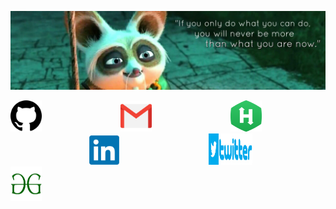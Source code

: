 ![RiturajSaha header](https://github.com/RiturajSaha/RiturajSaha/blob/master/picx/cover.jpg)
<p align="center">

<!--
**RiturajSaha/RiturajSaha** is a ✨ _special_ ✨ repository because its `README.md` (this file) appears on your GitHub profile.

Here are some ideas to get you started:

- 🔭 I’m currently working on ...
- 🌱 I’m currently learning ...
- 👯 I’m looking to collaborate on ...
- 🤔 I’m looking for help with ...
- 💬 Ask me about ...
- 📫 How to reach me: ...
- 😄 Pronouns: ...
- ⚡ Fun fact: ...
-->





<a href="https://github.com/RiturajSaha?tab=repositories"><img src="https://github.com/RiturajSaha/RiturajSaha/blob/master/Picx/Github.png" width="50" height ="50"></a>&emsp;&emsp;&emsp;&emsp;&emsp;&emsp;&emsp;&emsp;&emsp;<a href="mailto:saharituraj@gmail.com"><img src="https://github.com/RiturajSaha/RiturajSaha/blob/master/picx/gmail.png" width="50" height ="50"></a>&emsp;&emsp;&emsp;&emsp;&emsp;&emsp;&emsp;&emsp;&emsp;<a href="https://www.hackerrank.com/Rituraj_Saha"><img src="https://github.com/RiturajSaha/RiturajSaha/blob/master/Picx/HackerRank.png" width="50" height ="50"></a>&emsp;&emsp;&emsp;&emsp;&emsp;&emsp;&emsp;&emsp;&emsp;<a href="https://www.linkedin.com/in/rituraj-saha/"><img src="https://github.com/RiturajSaha/RiturajSaha/blob/master/Picx/LinkedIn.png" width="47.5" height ="47.5"></a>&emsp;&emsp;&emsp;&emsp;&emsp;&emsp;&emsp;&emsp;&emsp;&emsp;&nbsp;<a href="https://Twitter.com/Rrajsaha"><img src="https://github.com/RiturajSaha/RiturajSaha/blob/master/Picx/twitter.png" width="70" height ="50"></a>&emsp;&emsp;&emsp;&emsp;&emsp;&emsp;<a href="https://auth.geeksforgeeks.org/user/riturajsaha/profile"><img src="https://github.com/RiturajSaha/RiturajSaha/blob/master/Picx/GeeksforGeeks.png" width="50" height ="55"></a>
